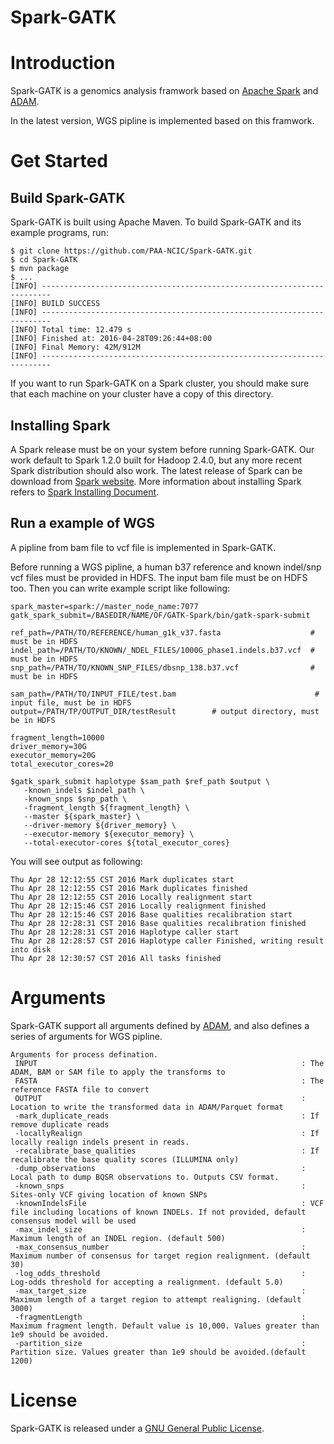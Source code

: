 Spark-GATK
====

# Introduction

Spark-GATK is a genomics analysis framwork based on [Apache Spark](http://spark.incubator.apache.org/) and [ADAM](http://bdgenomics.org/).

In the latest version, WGS pipline is implemented based on this framwork.

# Get Started

## Build Spark-GATK
Spark-GATK is built using Apache Maven. To build Spark-GATK and its example programs, run:
```
$ git clone https://github.com/PAA-NCIC/Spark-GATK.git
$ cd Spark-GATK
$ mvn package
$ ...
[INFO] ------------------------------------------------------------------------
[INFO] BUILD SUCCESS
[INFO] ------------------------------------------------------------------------
[INFO] Total time: 12.479 s
[INFO] Finished at: 2016-04-28T09:26:44+08:00
[INFO] Final Memory: 42M/912M
[INFO] ------------------------------------------------------------------------
```
If you want to run Spark-GATK on a Spark cluster, you should make sure that each machine on your cluster have a copy of this directory.

## Installing Spark
A Spark release must be on your system before running Spark-GATK.
Our work default to Spark 1.2.0 built for Hadoop 2.4.0, but any more recent Spark distribution should also work.
The latest release of Spark can be download from [Spark website](http://spark.apache.org/downloads.html). More information about installing Spark refers to [Spark Installing Document](https://github.com/apache/spark).

## Run a example of WGS
A pipline from bam file to vcf file is implemented in Spark-GATK.

Before running a WGS pipline, a human b37 reference and known indel/snp vcf files must be provided in HDFS. The input bam file must be on HDFS too.
Then you can write example script like following:
```
spark_master=spark://master_node_name:7077
gatk_spark_submit=/BASEDIR/NAME/OF/GATK-Spark/bin/gatk-spark-submit

ref_path=/PATH/TO/REFERENCE/human_g1k_v37.fasta                    # must be in HDFS
indel_path=/PATH/TO/KNOWN/_NDEL_FILES/1000G_phase1.indels.b37.vcf  # must be in HDFS
snp_path=/PATH/TO/KNOWN_SNP_FILES/dbsnp_138.b37.vcf                # must be in HDFS

sam_path=/PATH/TO/INPUT_FILE/test.bam                               # input file, must be in HDFS
output=/PATH/TP/OUTPUT_DIR/testResult        # output directory, must be in HDFS

fragment_length=10000
driver_memory=30G
executor_memory=20G
total_executor_cores=20

$gatk_spark_submit haplotype $sam_path $ref_path $output \
   -known_indels $indel_path \
   -known_snps $snp_path \
   -fragment_length ${fragment_length} \
   --master ${spark_master} \
   --driver-memory ${driver_memory} \
   --executor-memory ${executor_memory} \
   --total-executor-cores ${total_executor_cores}
```

You will see output as following:
```
Thu Apr 28 12:12:55 CST 2016 Mark duplicates start
Thu Apr 28 12:12:55 CST 2016 Mark duplicates finished
Thu Apr 28 12:12:55 CST 2016 Locally realignment start
Thu Apr 28 12:15:46 CST 2016 Locally realignment finished
Thu Apr 28 12:15:46 CST 2016 Base qualities recalibration start
Thu Apr 28 12:28:31 CST 2016 Base qualities recalibration finished
Thu Apr 28 12:28:31 CST 2016 Haplotype caller start
Thu Apr 28 12:28:57 CST 2016 Haplotype caller Finished, writing result into disk
Thu Apr 28 12:30:57 CST 2016 All tasks finished
```

# Arguments
Spark-GATK support all arguments defined by [ADAM](http://bdgenomics.org/), and also defines a series of arguments for WGS pipline.
````
Arguments for process defination.
 INPUT                                                           : The ADAM, BAM or SAM file to apply the transforms to
 FASTA                                                           : The reference FASTA file to convert
 OUTPUT                                                          : Location to write the transformed data in ADAM/Parquet format
 -mark_duplicate_reads                                           : If remove duplicate reads
 -locallyRealign                                                 : If locally realign indels present in reads.
 -recalibrate_base_qualities                                     : If recalibrate the base quality scores (ILLUMINA only)
 -dump_observations                                              : Local path to dump BQSR observations to. Outputs CSV format.
 -known_snps                                                     : Sites-only VCF giving location of known SNPs
 -knownIndelsFile                                                : VCF file including locations of known INDELs. If not provided, default consensus model will be used
 -max_indel_size                                                 : Maximum length of an INDEL region. (default 500)
 -max_consensus_number                                           : Maximum number of consensus for target region realignment. (default 30)
 -log_odds_threshold                                             : Log-odds threshold for accepting a realignment. (default 5.0)
 -max_target_size                                                : Maximum length of a target region to attempt realigning. (default 3000)
 -fragmentLength                                                 : Maximum fragment length. Default value is 10,000. Values greater than 1e9 should be avoided.
 -partition_size                                                 : Partition size. Values greater than 1e9 should be avoided.(default 1200)
````

# License
Spark-GATK is released under a [GNU General Public License](https://github.com/PAA-NCIC/Spark-GATK/blob/master/LICENSE).
